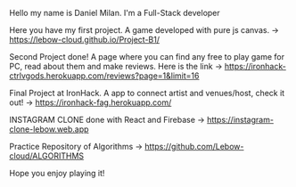 Hello my name is Daniel Milan. I'm a Full-Stack developer

Here you have my first project. A game developed with pure js canvas. ->  https://lebow-cloud.github.io/Project-B1/

Second Project done! A page where you can find any free to play game for PC, read about them and make reviews. Here is the link -> https://ironhack-ctrlvgods.herokuapp.com/reviews?page=1&limit=16

Final Project at IronHack. A app to connect artist and venues/host, check it out! -> https://ironhack-fag.herokuapp.com/

INSTAGRAM CLONE done with React and Firebase -> https://instagram-clone-lebow.web.app

Practice Repository of Algorithms -> https://github.com/Lebow-cloud/ALGORITHMS

Hope you enjoy playing it!
